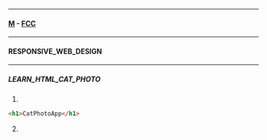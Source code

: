 
---

#### [M](https://github.com/ttltrk/TTT/blob/master/menu.md) - [FCC](https://github.com/ttltrk/TTT/tree/master/FCC/FCC.md)

---

#### RESPONSIVE_WEB_DESIGN

---

##### LEARN_HTML_CAT_PHOTO

1.

```html
<h1>CatPhotoApp</h1>
```

2. 

```html

```

```html

```

```html

```

```html

```

```html

```

```html

```

```html

```